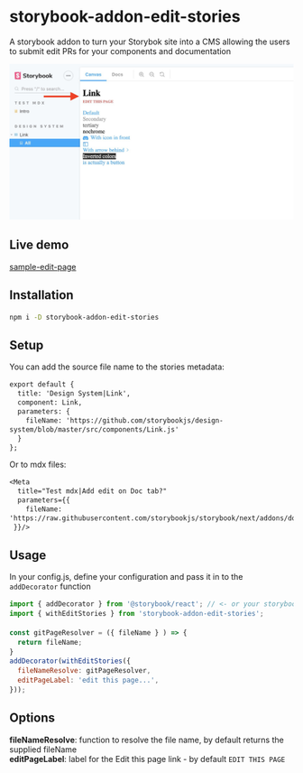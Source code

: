 # storybook-addon-edit-stories

A storybook addon to turn your Storybok site into a CMS allowing the users to submit edit PRs for your components and documentation

![Edit this page](./assets/edit-story.jpg)

## Live demo
[sample-edit-page](https://atanasster.github.io/storybook-addon-edit-stories/)

## Installation
```sh
npm i -D storybook-addon-edit-stories
```

## Setup

You can add the source file name to the stories metadata:

```
export default {
  title: 'Design System|Link',
  component: Link,
  parameters: {
    fileName: 'https://github.com/storybookjs/design-system/blob/master/src/components/Link.js'
  }
};
```

Or to mdx files: 
```
<Meta
  title="Test mdx|Add edit on Doc tab?"
  parameters={{
    fileName: 'https://raw.githubusercontent.com/storybookjs/storybook/next/addons/docs/docs/docspage.md' 
 }}/>

```
## Usage
In your config.js, define your configuration and pass it in to the `addDecorator` function


```javascript
import { addDecorator } from '@storybook/react'; // <- or your storybook framework
import { withEditStories } from 'storybook-addon-edit-stories';

const gitPageResolver = ({ fileName } ) => {
  return fileName;
}
addDecorator(withEditStories({
  fileNameResolve: gitPageResolver,
  editPageLabel: 'edit this page...',
}));
```

## Options

**fileNameResolve**: function to resolve the file name, by default returns the supplied fileName<br/>
**editPageLabel**: label for the Edit this page link - by default `EDIT THIS PAGE`<br/>
